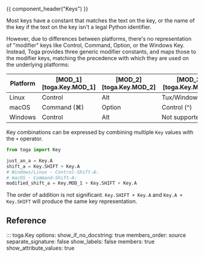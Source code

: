 {{ component_header("Keys") }}

Most keys have a constant that matches the text on the key, or the name of the key if the text on the key isn't a legal Python identifier.

However, due to differences between platforms, there's no representation of "modifier" keys like Control, Command, Option, or the Windows Key. Instead, Toga provides three generic modifier constants, and maps those to the modifier keys, matching the precedence with which they are used on the underlying platforms:

| Platform | [MOD_1][toga.Key.MOD_1] | [MOD_2][toga.Key.MOD_2] | [MOD_3][toga.Key.MOD_3] |
|----------|-------------------------|-------------------------|-------------------------|
| Linux    | Control                 | Alt                     | Tux/Windows/Meta        |
| macOS    | Command (⌘)             | Option                  | Control (^)             |
| Windows  | Control                 | Alt                     | Not supported           |

Key combinations can be expressed by combining multiple `Key` values with the `+` operator.

```python
from toga import Key

just_an_a = Key.A
shift_a = Key.SHIFT + Key.A
# Windows/Linux - Control-Shift-A:
# macOS - Command-Shift-A:
modified_shift_a = Key.MOD_1 + Key.SHIFT + Key.A
```

The order of addition is not significant. `Key.SHIFT + Key.A` and `Key.A + Key.SHIFT` will produce the same key representation.

## Reference

::: toga.Key
    options:
        show_if_no_docstring: true
        members_order: source
        separate_signature: false
        show_labels: false
        members: true
        show_attribute_values: true
